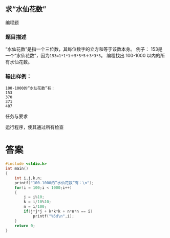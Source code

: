 ## 求“水仙花数”

编程题

### 题目描述

“水仙花数”是指一个三位数，其每位数字的立方和等于该数本身。
例子：
153是一个“水仙花数”，因为`153=1*1*1＋5*5*5＋3*3*3`。
编程找出 100-1000 以内的所有水仙花数。

### 输出样例：

```
100-1000的“水仙花数”有：
153
370
371
407
```

任务与要求

运行程序，使其通过所有检查

# 答案
```c
#include <stdio.h>
int main()
{
    int i,j,k,n;
    printf("100-1000的“水仙花数”有：\n"); 
    for(i = 100;i < 1000;i++)
    {
        j = i%10;
        k = i/10%10;
        n = i/100;
        if(j*j*j + k*k*k + n*n*n == i)
            printf("%5d\n",i);
    }
    return 0;
}
```